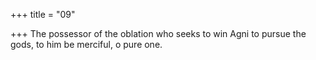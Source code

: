 +++
title = "09"

+++
The possessor of the oblation who seeks to win Agni to pursue the gods, to him be merciful, o pure one.